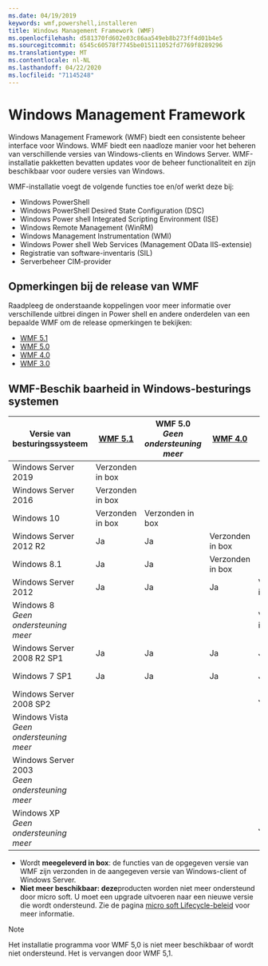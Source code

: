 ```yaml
---
ms.date: 04/19/2019
keywords: wmf,powershell,installeren
title: Windows Management Framework (WMF)
ms.openlocfilehash: d581370fd602e03c86aa549eb8b273ff4d01b4e5
ms.sourcegitcommit: 6545c60578f7745be015111052fd7769f8289296
ms.translationtype: MT
ms.contentlocale: nl-NL
ms.lasthandoff: 04/22/2020
ms.locfileid: "71145248"
---
```

# <a name="windows-management-framework"></a>Windows Management Framework

Windows Management Framework (WMF) biedt een consistente beheer interface voor Windows. WMF biedt een naadloze manier voor het beheren van verschillende versies van Windows-clients en Windows Server. WMF-installatie pakketten bevatten updates voor de beheer functionaliteit en zijn beschikbaar voor oudere versies van Windows.

WMF-installatie voegt de volgende functies toe en/of werkt deze bij:

- Windows PowerShell
- Windows PowerShell Desired State Configuration (DSC)
- Windows Power shell Integrated Scripting Environment (ISE)
- Windows Remote Management (WinRM)
- Windows Management Instrumentation (WMI)
- Windows Power shell Web Services (Management OData IIS-extensie)
- Registratie van software-inventaris (SIL)
- Serverbeheer CIM-provider

## <a name="wmf-release-notes"></a>Opmerkingen bij de release van WMF

Raadpleeg de onderstaande koppelingen voor meer informatie over verschillende uitbrei dingen in Power shell en andere onderdelen van een bepaalde WMF om de release opmerkingen te bekijken:

- [WMF 5.1](whats-new/release-notes.md#wmf-51-changes)
- [WMF 5.0](whats-new/release-notes.md#wmf-50-changes)
- [WMF 4.0](https://download.microsoft.com/download/3/D/6/3D61D262-8549-4769-A660-230B67E15B25/Windows%20Management%20Framework%204%200%20Release%20Notes.docx)
- [WMF 3.0](https://download.microsoft.com/download/E/7/6/E76850B8-DA6E-4FF5-8CCE-A24FC513FD16/WMF%203%20Release%20Notes.docx)

## <a name="wmf-availability-across-windows-operating-systems"></a>WMF-Beschik baarheid in Windows-besturings systemen

|        Versie van besturingssysteem         | [WMF 5.1][]  | WMF 5.0<br>*Geen ondersteuning meer* | [WMF 4.0][]  | [WMF 3.0][]  | [WMF 2.0][]  |
| --------------------------------------- | ------------ | --------------------------- | ------------ | ------------ | ------------ |
| Windows Server 2019                     | Verzonden in box |                             |              |              |              |
| Windows Server 2016                     | Verzonden in box |                             |              |              |              |
| Windows 10                              | Verzonden in box | Verzonden in box                |              |              |              |
| Windows Server 2012 R2                  | Ja          | Ja                         | Verzonden in box |              |              |
| Windows 8.1                             | Ja          | Ja                         | Verzonden in box |              |              |
| Windows Server 2012                     | Ja          | Ja                         | Ja          | Verzonden in box |              |
| Windows 8<br>*Geen ondersteuning meer*           |              |                             |              | Verzonden in box |              |
| Windows Server 2008 R2 SP1              | Ja          | Ja                         | Ja          | Ja          | Verzonden in box |
| Windows 7 SP1                           | Ja          | Ja                         | Ja          | Ja          | Verzonden in box |
| Windows Server 2008 SP2                 |              |                             |              | Ja          | Ja          |
| Windows Vista<br>*Geen ondersteuning meer*       |              |                             |              |              | Ja          |
| Windows Server 2003<br>*Geen ondersteuning meer* |              |                             |              |              | Ja          |
| Windows XP<br>*Geen ondersteuning meer*          |              |                             |              | Ja          | Ja          |

- Wordt **meegeleverd in box**: de functies van de opgegeven versie van WMF zijn verzonden in de aangegeven versie van Windows-client of Windows Server.
- **Niet meer beschikbaar: deze**producten worden niet meer ondersteund door micro soft. U moet een upgrade uitvoeren naar een nieuwe versie die wordt ondersteund. Zie de pagina [micro soft Lifecycle-beleid][] voor meer informatie.

> [!NOTE]
> Het installatie programma voor WMF 5,0 is niet meer beschikbaar of wordt niet ondersteund. Het is vervangen door WMF 5,1.

[Micro soft Lifecycle-beleid]: https://support.microsoft.com/lifecycle
[WMF 5.1]: https://aka.ms/wmf51download
[WMF 4.0]: https://aka.ms/wmf4download
[WMF 3.0]: https://aka.ms/wmf3download
[WMF 2.0]: https://aka.ms/wmf2download
